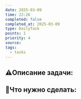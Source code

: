 ```yaml
---
date: 2025-03-09
time: 22:26
completed: false
completed_at: 2025-03-09
type: DailyTask
points: 1
priority: 4
source: 
tags:
  - tasks
---
```


## ⚠️Описание задачи:



## 📝Что нужно сделать:
